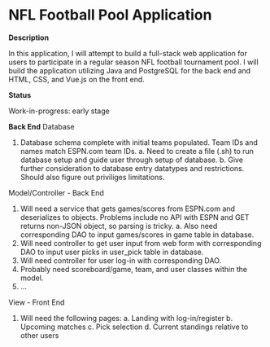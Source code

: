 # NFL Football Pool Application

**Description**

In this application, I will attempt to build a full-stack web application for users to participate in a regular season NFL football tournament pool. I will build the application utilizing Java and PostgreSQL for the back end and HTML, CSS, and Vue.js on the front end.

**Status**

Work-in-progress: early stage

**Back End**
Database
1. Database schema complete with initial teams populated. Team IDs and names match ESPN.com team IDs.
  a. Need to create a file (.sh) to run database setup and guide user through setup of database.
  b. Give further consideration to database entry datatypes and restrictions. Should also figure out priviliges limitations.

Model/Controller - Back End
1. Will need a service that gets games/scores from ESPN.com and deserializes to objects. Problems include no API with ESPN and GET returns non-JSON object, so parsing is tricky.
  a. Also need corresponding DAO to input games/scores in game table in database.
2. Will need controller to get user input from web form with corresponding DAO to input user picks in user_pick table in database.
3. Will need controller for user log-in with corresponding DAO.
4. Probably need scoreboard/game, team, and user classes within the model.
5. ...

View - Front End
1. Will need the following pages: 
  a. Landing with log-in/register
  b. Upcoming matches
  c. Pick selection
  d. Current standings relative to other users

